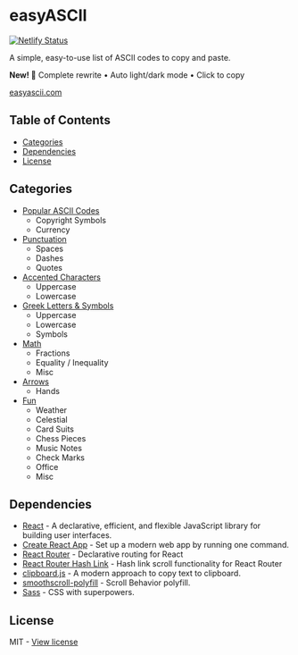 # easyASCII

[![Netlify Status](https://api.netlify.com/api/v1/badges/171f2319-44ac-43a1-aad4-3288645ecec5/deploy-status)](https://app.netlify.com/sites/easyascii/deploys)

A simple, easy-to-use list of ASCII codes to copy and paste.

**New! 🎉** Complete rewrite • Auto light/dark mode • Click to copy

[easyascii.com](https://easyascii.com)

## Table of Contents

 - [Categories](#categories)
 - [Dependencies](#dependencies)
 - [License](#license)

## Categories

- [Popular ASCII Codes](https://easyascii.com/#popular)
  - Copyright Symbols 
  - Currency
- [Punctuation](https://easyascii.com/#punctuation)
  - Spaces
  - Dashes
  - Quotes
- [Accented Characters](https://easyascii.com/#accent)
  - Uppercase
  - Lowercase
- [Greek Letters & Symbols](https://easyascii.com/#greek)
  - Uppercase
  - Lowercase
  - Symbols
- [Math](https://easyascii.com/#math)
  - Fractions
  - Equality / Inequality
  - Misc
- [Arrows](https://easyascii.com/#arrows)
  - Hands
- [Fun](https://easyascii.com/#fun)
  - Weather
  - Celestial
  - Card Suits
  - Chess Pieces
  - Music Notes
  - Check Marks
  - Office
  - Misc

## Dependencies

- [React](https://reactjs.org/) - A declarative, efficient, and flexible JavaScript library for building user interfaces. 
- [Create React App](https://create-react-app.dev) - Set up a modern web app by running one command. 
- [React Router](https://www.npmjs.com/package/react-router) - Declarative routing for React
- [React Router Hash Link](https://www.npmjs.com/package/react-router-hash-link) - Hash link scroll functionality for React Router 
- [clipboard.js](https://www.npmjs.com/package/clipboard) - A modern approach to copy text to clipboard.
- [smoothscroll-polyfill](https://www.npmjs.com/package/smoothscroll-polyfill) - Scroll Behavior polyfill.
- [Sass](https://www.npmjs.com/package/sass) - CSS with superpowers.


## License 

MIT - [View license](https://github.com/kelbyhawn/easy-ascii/blob/main/LICENSE)
